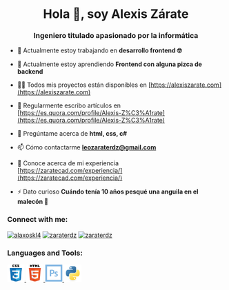 <h1 align="center">Hola 👋, soy Alexis Zárate</h1>
<h3 align="center">Ingeniero titulado apasionado por la informática</h3>

- 🔭 Actualmente estoy trabajando en **desarrollo frontend 🤓**

- 🌱 Actualmente estoy aprendiendo **Frontend con alguna pizca de backend**

- 👨‍💻 Todos mis proyectos están disponibles en [https://alexiszarate.com](https://alexiszarate.com)

- 📝 Regularmente escribo artículos en [https://es.quora.com/profile/Alexis-Z%C3%A1rate](https://es.quora.com/profile/Alexis-Z%C3%A1rate)

- 💬 Pregúntame acerca de **html, css, c#**

- 📫 Cómo contactarme **leozaraterdz@gmail.com**

- 📄 Conoce acerca de mi experiencia [https://zaratecad.com/experiencia/](https://zaratecad.com/experiencia/)

- ⚡ Dato curioso **Cuándo tenía 10 años pesqué una anguila en el malecón 🐍**

<h3 align="left">Connect with me:</h3>
<p align="left">
<a href="https://twitter.com/alaxoskl4" target="blank"><img align="center" src="https://raw.githubusercontent.com/rahuldkjain/github-profile-readme-generator/master/src/images/icons/Social/twitter.svg" alt="alaxoskl4" height="30" width="40" /></a>
<a href="https://linkedin.com/in/zaraterdz" target="blank"><img align="center" src="https://raw.githubusercontent.com/rahuldkjain/github-profile-readme-generator/master/src/images/icons/Social/linked-in-alt.svg" alt="zaraterdz" height="30" width="40" /></a>
<a href="https://fb.com/zaraterdz" target="blank"><img align="center" src="https://raw.githubusercontent.com/rahuldkjain/github-profile-readme-generator/master/src/images/icons/Social/facebook.svg" alt="zaraterdz" height="30" width="40" /></a>
</p>

<h3 align="left">Languages and Tools:</h3>
<p align="left"> <a href="https://www.w3schools.com/css/" target="_blank" rel="noreferrer"> <img src="https://raw.githubusercontent.com/devicons/devicon/master/icons/css3/css3-original-wordmark.svg" alt="css3" width="40" height="40"/> </a> <a href="https://www.w3.org/html/" target="_blank" rel="noreferrer"> <img src="https://raw.githubusercontent.com/devicons/devicon/master/icons/html5/html5-original-wordmark.svg" alt="html5" width="40" height="40"/> </a> <a href="https://www.photoshop.com/en" target="_blank" rel="noreferrer"> <img src="https://raw.githubusercontent.com/devicons/devicon/master/icons/photoshop/photoshop-line.svg" alt="photoshop" width="40" height="40"/> </a> <a href="https://www.python.org" target="_blank" rel="noreferrer"> <img src="https://raw.githubusercontent.com/devicons/devicon/master/icons/python/python-original.svg" alt="python" width="40" height="40"/> </a> </p>

